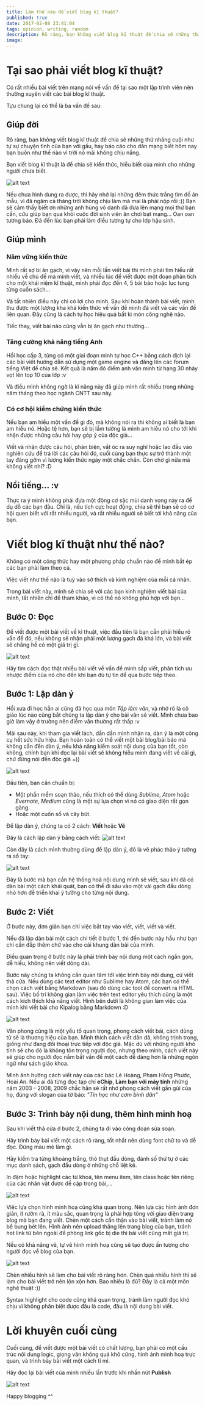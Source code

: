 ```yaml
---
title: Làm thế nào để viết blog kĩ thuật?
published: true
date: 2017-02-08 23:41:04
tags: opinion, writing, random
description: Rõ ràng, bạn không viết blog kĩ thuật để chia sẽ những thứ nhăng cuội như tự sự chuyện tình của bạn với gấu, hay báo cáo cho dân mạng biết hôm nay bạn buồn như thế nào vì trời nó mãi không chịu nắng.
image:
---
```

# Tại sao phải viết blog kĩ thuật?
Có rất nhiều bài viết trên mạng nói về vấn đề tại sao một lập trình viên nên thường xuyên viết các bài blog kĩ thuật.

Tựu chung lại có thể là ba vấn đề sau:

## Giúp đời
Rõ ràng, bạn không viết blog kĩ thuật để chia sẽ những thứ nhăng cuội như tự sự chuyện tình của bạn với gấu, hay báo cáo cho dân mạng biết hôm nay bạn buồn như thế nào vì trời nó mãi không chịu nắng.

Bạn viết blog kĩ thuật là để chia sẽ kiến thức, hiểu biết của mình cho những người chưa biết.

![alt text](https://s3-ap-southeast-1.amazonaws.com/kipalog.com/blog.png_hseg56nwmw)

Nếu chưa hình dung ra được, thì hãy nhớ lại những đêm thức trắng tìm đồ án mẫu, vì đã ngâm cả tháng trời không chịu làm mà mai là phải nộp rồi :)) Bạn sẽ cảm thấy biết ơn những anh hùng vô danh đã đưa lên mạng mọi thứ bạn cần, cứu giúp bạn qua khỏi cuộc đời sinh viên ăn chơi bạt mạng... Oan oan tương báo. Đã đến lúc bạn phải làm điều tương tự cho lớp hậu sinh.

## Giúp mình
### Năm vững kiến thức
Mình rất sợ bị ăn gạch, vì vậy nên mỗi lần viết bài thì mình phải tìm hiểu rất nhiều về chủ đề mà mình viết, và nhiều lúc để viết được một đoạn phân tích cho một khái niệm kĩ thuật, mình phải đọc đến 4, 5 bài báo hoặc lục tung từng cuốn sách...

Và tất nhiên điều này chỉ có lợi cho mình. Sau khi hoàn thành bài viết, mình thu được một lượng kha khá kiến thức về vấn đề mình đã viết và các vấn đề liên quan. Đây cũng là cách tự học hiệu quả bất kì món công nghệ nào.

Tiếc thay, viết bài nào cũng vẫn bị ăn gạch như thường...

### Tăng cường khả năng tiếng Anh
Hồi học cấp 3, từng có một giai đoạn mình tự học C++ bằng cách dịch lại các bài viết hướng dẫn sử dụng một game engine và đăng lên các forum tiếng Việt để chia sẽ. Kết quả là năm đó điểm anh văn mình từ hạng 30 nhảy vọt lên top 10 của lớp :v

Và điều mình không ngờ là kĩ năng này đã giúp mình rất nhiều trong những năm tháng theo học ngành CNTT sau này.

### Có cơ hội kiểm chứng kiến thức
Nếu bạn am hiểu một vấn đề gì đó, mà không nói ra thì không ai biết là bạn am hiểu nó. Hoặc tệ hơn, bạn sẽ bị lầm tưởng là mình am hiểu nó cho tới khi nhận được những câu hỏi hay góp ý của độc giả...

Viết và nhận được câu hỏi, phản biện, vắt óc ra suy nghĩ hoặc lao đầu vào nghiên cứu để trả lời các câu hỏi đó, cuối cùng bạn thực sự trở thành một tay đáng gờm vì lượng kiến thức ngày một chắc chắn. Còn chờ gì nữa mà không viết nhỉ? :D

## Nổi tiếng... :v
Thực ra ý mình không phải đưa một động cơ sặc mùi danh vọng này ra để dụ dỗ các bạn đâu. Chỉ là, nếu tích cực hoạt động, chia sẽ thì bạn sẽ có cơ hội quen biết với rất nhiều người, và rất nhiều người sẽ biết tới khả năng của bạn.

# Viết blog kĩ thuật như thế nào?
Không có một công thức hay một phương pháp chuẩn nào để mình bắt ép các bạn phải làm theo cả.

Việc viết như thế nào là tuỳ vào sở thích và kinh nghiệm của mỗi cá nhân.

Trong bài viết này, mình sẽ chia sẽ với các bạn kinh nghiệm viết bài của mình, tất nhiên chỉ để tham khảo, vì có thể nó không phù hợp với bạn...

## Bước 0: Đọc
Để viết được một bài viết về kĩ thuật, việc đầu tiên là bạn cần phải hiểu rõ vấn đề đó, nếu không sẽ nhận phải một lượng gạch đá khá lớn, và bài viết sẽ chẳng hề có một giá trị gì.

![alt text](https://s3-ap-southeast-1.amazonaws.com/kipalog.com/online-research.png_466oszfw40)

Hãy tìm cách đọc thật nhiều bài viết về vấn đề mình sắp viết, phân tích ưu nhược điểm của nó cho đến khi bạn đủ tự tin để qua bước tiếp theo.

## Bước 1: Lập dàn ý
Hồi xưa đi học hẳn ai cũng đã học qua môn _Tập làm văn_, và nhớ rõ là cô giáo lúc nào cũng bắt chúng ta lập dàn ý cho bài văn sẽ viết. Mình chưa bao giờ làm vậy ở trường nên điểm văn thường rất thấp :v

Mãi sau này, khi tham gia viết lách, dần dần mình nhận ra, dàn ý là một công cụ hết sức hữu hiệu. Bạn hoàn toàn có thể viết một bài blog/bài báo mà không cần đến dàn ý, nếu khả năng kiểm soát nội dung của bạn tốt, còn không, chính bạn khi đọc lại bài viết sẽ không hiểu mình đang viết về cái gì, chứ đừng nói đến độc giả =))

![alt text](https://s3-ap-southeast-1.amazonaws.com/kipalog.com/dany.jpg_xclxlreozi)

Đầu tiên, bạn cần chuẩn bị:
- Một phần mềm soạn thảo, nếu thích có thể dùng _Sublime_, _Atom_ hoặc _Evernote_, _Medium_ cũng là một sự lựa chọn vì nó có giao diện rất gọn gàng.
- Hoặc một cuốn sổ và cây bút.

Để lập dàn ý, chúng ta có 2 cách: **Viết** hoặc **Vẽ**

Đây là cách lập dàn ý bằng cách viết:
![alt text](https://s3-ap-southeast-1.amazonaws.com/kipalog.com/lapdany.png_5518pfc01x)

Còn đây là cách mình thường dùng để lập dàn ý, đó là vẽ phác thảo ý tưởng ra sổ tay:

![alt text](https://s3-ap-southeast-1.amazonaws.com/kipalog.com/FullSizeRender.jpg_3gzizryhcl)

Đây là bước mà bạn cần hệ thống hoá nội dung mình sẽ viết, sau khi đã có dàn bài một cách khái quát, bạn có thể đi sâu vào một vài gạch đầu dòng nhỏ hơn để triển khai ý tưởng cho từng nội dung.

## Bước 2: Viết
Ở bước này, đơn giản bạn chỉ việc bắt tay vào viết, viết, viết và viết.

Nếu đã lập dàn bài một cách chi tiết ở bước 1, thì đến bước này hầu như bạn chỉ cần đắp thêm chữ vào cho cái khung dàn bài của mình.

Điều quan trọng ở bước này là phải trình bày nội dung một cách ngắn gọn, dễ hiểu, không nên viết dông dài.

Bước này chúng ta không cần quan tâm tới việc trình bày nội dung, cứ viết thả cửa. Nếu dùng các text editor như Sublime hay Atom, các bạn có thể chọn cách viết bằng Markdown (sau đó dùng các tool để convert ra HTML sau). Việc bố trí không gian làm việc trên text editor yêu thích cũng là một cách kích thích khả năng viết. Hình bên dưới là không gian làm việc của mình khi viết bài cho Kipalog bằng Markdown :D

![alt text](https://s3-ap-southeast-1.amazonaws.com/kipalog.com/writing.png_r3o76ehd0v)

Văn phong cũng là một yếu tố quan trọng, phong cách viết bài, cách dùng từ sẽ là thương hiệu của bạn. Mình thích cách viết dân dã, không trịnh trọng, giống như đang đối thoại trực tiếp với độc giả. Mặc dù với những người khó tính sẽ cho đó là không tôn trọng người đọc, nhưng theo mình, cách viết này sẽ giúp cho người đọc nắm bắt vấn đề một cách dễ dàng hơn là những ngôn ngữ như sách giáo khoa.

Mình ảnh hưởng cách viết này của các bác Lê Hoàng, Phạm Hồng Phước, Hoài An. Nếu ai đã từng đọc tạp chí **eChíp**, **Làm bạn với máy tính** những năm 2003 - 2008, 2009 chắc hẳn sẽ rất nhớ phong cách viết gần gũi của họ, đúng với slogan của tờ báo: _"Tin học như cơm bình dân"_

## Bước 3: Trình bày nội dung, thêm hình minh hoạ

Sau khi viết thả cửa ở bước 2, chúng ta đi vào công đoạn sửa soạn.

Hãy trình bày bài viết một cách rõ ràng, tốt nhất nên dùng font chữ to và dễ đọc. Đừng màu mè làm gì.

Hãy kiểm tra từng khoảng trắng, thò thụt đầu dòng, đánh số thứ tự ở các mục danh sách, gạch đầu dòng ở những chỗ liệt kê.

In đậm hoặc highlight các từ khoá, tên menu item, tên class hoặc tên riêng của các nhân vật được đề cập trong bài,...

![alt text](https://s3-ap-southeast-1.amazonaws.com/kipalog.com/Formatting-Headers-Featured-Title.jpg_ofdk2n00i7)

Việc lựa chọn hình minh hoạ cũng khá quan trọng. Nên lựa các hình ảnh đơn giản, ít rườm rà, ít màu sắc, quan trọng là phải hợp tông với giao diện trang blog mà bạn đang viết. Chèn một cách cẩn thận vào bài viết, tránh làm nó bể bung bét lên. Hình ảnh nên upload thẳng lên trang blog của bạn, tránh hot link từ bên ngoài đề phòng link gốc bị die thì bài viết cũng mất giá trị.

Nếu có khả năng vẽ, tự vẽ hình minh hoạ cũng sẽ tạo được ấn tượng cho người đọc về blog của bạn.

![alt text](https://s3-ap-southeast-1.amazonaws.com/kipalog.com/hinhminhoa.png_eefsmt82vz)

Chèn nhiều hình sẽ làm cho bài viết rõ ràng hơn. Chèn quá nhiều hình thì sẽ làm cho bài viết trở nên lộn xộn hơn. Bao nhiêu là đủ? Đây là cả một môn nghệ thuật :))

Syntax highlight cho code cũng khá quan trọng, tránh làm người đọc khó chịu vì không phân biệt được đâu là code, đâu là nội dung bài viết.

# Lời khuyên cuối cùng
Cuối cùng, để viết được một bài viết có chất lượng, bạn phải có một cấu trúc nội dung logic, giọng văn không quá khô cứng, hình ảnh minh hoạ trực quan, và trình bày bài viết một cách tỉ mỉ.

Hãy đọc lại bài viết của mình nhiều lần trước khi nhấn nút **Publish**

![alt text](https://s3-ap-southeast-1.amazonaws.com/kipalog.com/publish.jpg_f67tekvshq)

Happy blogging ^^
